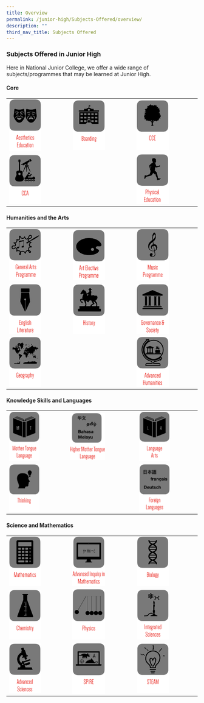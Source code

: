 ```yaml
---
title: Overview
permalink: /junior-high/Subjects-Offered/overview/
description: ""
third_nav_title: Subjects Offered
---
```

### Subjects Offered in Junior High 

Here in National Junior College, we offer a wide range of subjects/programmes that may be learned at Junior High.

#### Core

|  |  |  |
|---|---|---|
| <a href="https://moe-nationaljc-staging.netlify.app/junior-high/subjects-offered/overview/"><img src="/images/a1.png" style="width:55%"></a> | <a href="https://moe-nationaljc-staging.netlify.app/junior-high/subjects-offered/boarding/"><img src="/images/a2.png" style="width:55%"></a> | <a href="https://moe-nationaljc-staging.netlify.app/character/overview/"><img src="/images/a3.png" style="width:55%"></a> |
| <a href="https://moe-nationaljc-staging.netlify.app/co-curricular-activities/overview/"><img src="/images/a4.png" style="width:55%"></a> |  | <a href="https://moe-nationaljc-staging.netlify.app/junior-high/subjects-offered/physical-education"><img src="/images/a5.png" style="width:55%"></a> |

#### Humanities and the Arts

|  |  |  |
|---|---|---|
| <a href="https://moe-nationaljc-staging.netlify.app/junior-high/subjects-offered/overview/"><img src="/images/a6.png" style="width:55%"></a> | <a href="https://moe-nationaljc-staging.netlify.app/niche-programmes/art-elective"><img src="/images/a7.png" style="width:55%"></a> | <a href="https://moe-nationaljc-staging.netlify.app/niche-programmes/music-programme"><img src="/images/a8.png" style="width:55%"></a> |
| <a href="https://moe-nationaljc-staging.netlify.app/junior-high/subjects-offered/overview/"><img src="/images/a9.png" style="width:55%"></a> | <a href="https://moe-nationaljc-staging.netlify.app/junior-high/subjects-offered/junior-high-history-curriculum"><img src="/images/a10.png" style="width:55%"></a> | <a href="https://moe-nationaljc-staging.netlify.app/junior-high/subjects-offered/governance-and-society"><img src="/images/a11.png" style="width:55%"></a> |
| <a href="https://moe-nationaljc-staging.netlify.app/junior-high/subjects-offered/geography"><img src="/images/a12.png" style="width:55%"></a> |  | <a href="https://moe-nationaljc-staging.netlify.app/junior-high/subjects-offered/advanced-humanities"><img src="/images/a13.png" style="width:55%"></a> |

#### Knowledge Skills and Languages

|  |  |  |
|---|---|---|
| <a href="https://moe-nationaljc-staging.netlify.app/junior-high/subjects-offered/mother-tongue"><img src="/images/a14.png" style="width:55%"></a> | <a href="https://moe-nationaljc-staging.netlify.app/junior-high/subjects-offered/overview/"><img src="/images/a15.png" style="width:55%"></a> | <a href="https://moe-nationaljc-staging.netlify.app/junior-high/subjects-offered/language-arts"><img src="/images/a16.png" style="width:55%"></a> |
| <a href="https://moe-nationaljc-staging.netlify.app/junior-high/subjects-offered/thinking"><img src="/images/a17.png" style="width:55%"></a> |  | <a href="https://moe-nationaljc-staging.netlify.app/junior-high/subjects-offered/overview/"><img src="/images/a18.png" style="width:55%"></a> |

#### Science and Mathematics

|  |  |  |
|---|---|---|
| <a href="https://moe-nationaljc-staging.netlify.app/junior-high/subjects-offered/junior-high-mathematics"><img src="/images/a19.png" style="width:55%"></a> | <a href="https://moe-nationaljc-staging.netlify.app/junior-high/subjects-offered/advanced-inquiry-in-mathematics"><img src="/images/a20.png" style="width:55%"></a> | <a href="https://moe-nationaljc-staging.netlify.app/junior-high/subjects-offered/biology"><img src="/images/a21.png" style="width:55%"></a> |
| <a href="https://moe-nationaljc-staging.netlify.app/junior-high/subjects-offered/chemistry"><img src="/images/a22.png" style="width:55%"></a> | <a href="https://moe-nationaljc-staging.netlify.app/junior-high/subjects-offered/physics"><img src="/images/a23.png" style="width:55%"></a> | <a href="https://moe-nationaljc-staging.netlify.app/junior-high/subjects-offered/overview/"><img src="/images/a24.png" style="width:55%"></a> |
| <a href="https://moe-nationaljc-staging.netlify.app/junior-high/subjects-offered/advanced-sciences/"><img src="/images/a25.png" style="width:55%"></a> | <a href="https://moe-nationaljc-staging.netlify.app/research-at-njc/special-programme-in-inquiry-and-research"><img src="/images/a26.png" style="width:55%"></a> | <a href="https://moe-nationaljc-staging.netlify.app/junior-high/subjects-offered/steam"><img src="/images/a27.png" style="width:55%"></a> |